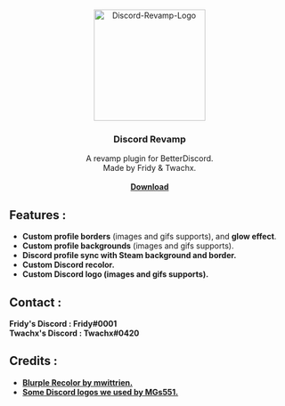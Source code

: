 <br />
<p align="center">
  <a href="https://github.com/FridyGruder/Discord-Revamp">
    <a href="https://ibb.co/5k5mzh1"><img src="https://i.ibb.co/gdDNXZr/Discord-Revamp-Logo.png" alt="Discord-Revamp-Logo" border="0" width="200" height="200"></a>
  </a>

  <h3 align="center">Discord Revamp</h3>

  <p align="center">
    A revamp plugin for BetterDiscord.
    <br />
    Made by Fridy & Twachx.
    <br />
    <a href="https://github.com/FridyGruder/Discord-Revamp/blob/main/DiscordRevamp.plugin.js">
    <br />
    <strong>Download</strong></a>
    <br />
  </p>
</p>

## Features :

* <b>Custom profile borders</b> (images and gifs supports), and <b>glow effect</b>.
* <b>Custom profile backgrounds</b> (images and gifs supports).
* <b>Discord profile sync with Steam background and border<b>.
* <b>Custom Discord recolor</b>.
* <b>Custom Discord logo<b> (images and gifs supports).

## Contact :

Fridy's Discord : <b>Fridy#0001</b>
<br />
Twachx's Discord : <b>Twachx#0420</b>

## Credits :

* <a href="https://github.com/mwittrien/BetterDiscordAddons/tree/master/Themes/BlurpleRecolor/">Blurple Recolor by mwittrien.</a>
* <a href="https://www.deviantart.com/mgs551">Some Discord logos we used by MGs551.</a>
